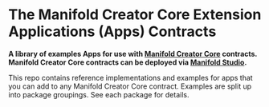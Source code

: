 # The Manifold Creator Core Extension Applications (Apps) Contracts

**A library of examples Apps for use with [Manifold Creator Core](https://github.com/manifoldxyz/creator-core-solidity) contracts. Manifold Creator Core contracts can be deployed via [Manifold Studio](https://studio.manifold.xyz).**

This repo contains reference implementations and examples for apps that you can add to any Manifold Creator Core contract.  Examples are split up into package groupings.  See each package for details.
